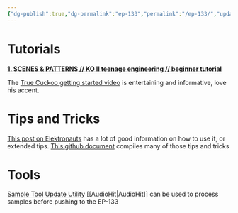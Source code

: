 ```yaml
---
{"dg-publish":true,"dg-permalink":"ep-133","permalink":"/ep-133/","updated":"2024-08-18T10:26:24.074-04:00"}
---
```


# Tutorials

[**1. SCENES & PATTERNS // KO II teenage engineering // beginner tutorial**](https://m.youtube.com/watch?v=zLFdNBGX8TU%3Flist%3DPL1ORyz4b29f7qtIZs6hHVkKyLbkCQWJeM)

The [True Cuckoo getting started video](https://www.youtube.com/watch?v=yeafE30nIC4) is entertaining and informative, love his accent.
# Tips and Tricks

[This post on Elektronauts](https://www.elektronauts.com/t/teenage-engineering-ep-133-k-o-ii/203660/1694) has a lot of good information on how to use it, or extended tips. [This github document](https://github.com/neilbaldwin/KOII-tips-and-tricks/) compiles many of those tips and tricks

# Tools
[Sample Tool](https://teenage.engineering/apps/ep-sample-tool)
[Update Utility](https://teenage.engineering/apps/update)
[[AudioHit\|AudioHit]] can be used to process samples before pushing to the EP-133

